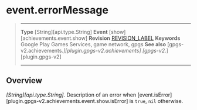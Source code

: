 # event.errorMessage

> --------------------- ------------------------------------------------------------------------------------------
> __Type__              [String][api.type.String]
> __Event__             [show][achievements.event.show]
> __Revision__          [REVISION_LABEL](REVISION_URL)
> __Keywords__          Google Play Games Services, game network, gpgs
> __See also__          [gpgs-v2.achievements.*][plugin.gpgs-v2.achievements]
>                       [gpgs-v2.*][plugin.gpgs-v2]
> --------------------- ------------------------------------------------------------------------------------------

## Overview

_[String][api.type.String]._ Description of an error when [event.isError][plugin.gpgs-v2.achievements.event.show.isError] is `true`, `nil` otherwise.
